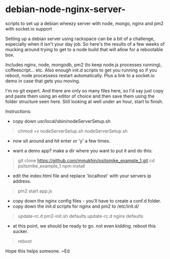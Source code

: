 debian-node-nginx-server-
=========================

scripts to set up a debian wheezy server with node, mongo, nginx and pm2 with socket.io support

Setting up a debian server using rackspace can be a bit of a challenge, especially when it isn't your day job. So here's the results of a few weeks of mucking around trying to get to a node build that will allow for a rebootable box.

Includes nginx, node, mongodb, pm2 (to keep node.js processes running), coffeescript... etc. Also enough init.d scripts to get you running so if you reboot, node processess restart automatically.  Plus a link to a socket.io demo in case that gets you moving.

I'm no git expert.  And there are only so many files here, so I'd say just copy and paste them using an editor of choice and then save them using the folder structure seen here.  Still looking at well under an hour, start to finish.

Instructions:
- copy down usr/local/sbin/nodeServerSetup.sh
> chmod +x nodeServerSetup.sh
> nodeServerSetup.sh
- now sit around and hit enter or 'y' a few times.

- want a demo app?  make a dir where you want to put it and do this:
> git clone https://github.com/mmukhin/psitsmike_example_1.git
> cd psitsmike_example_1
> npm install
- edit the index.html file and replace 'localhost' with your servers ip address.
> pm2 start app.js

- copy down the nginx config files - you'll have to create a conf.d folder.
- copy down the init.d scripts for nginx and pm2 to /etc/init.d/
> update-rc.d pm2-init.sh defaults
> update-rc.d nginx defaults
- at this point, we should be ready to go.  not even kidding.  reboot this sucker.
> reboot

Hope this helps someone. ~Ed
